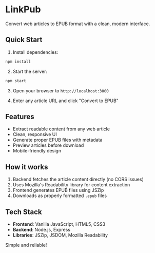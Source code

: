 # LinkPub

Convert web articles to EPUB format with a clean, modern interface.

## Quick Start

1. Install dependencies:
```bash
npm install
```

2. Start the server:
```bash
npm start
```

3. Open your browser to `http://localhost:3000`

4. Enter any article URL and click "Convert to EPUB"

## Features

- Extract readable content from any web article
- Clean, responsive UI
- Generate proper EPUB files with metadata
- Preview articles before download
- Mobile-friendly design

## How it works

1. Backend fetches the article content directly (no CORS issues)
2. Uses Mozilla's Readability library for content extraction
3. Frontend generates EPUB files using JSZip
4. Downloads as properly formatted `.epub` files

## Tech Stack

- **Frontend**: Vanilla JavaScript, HTML5, CSS3
- **Backend**: Node.js, Express
- **Libraries**: JSZip, JSDOM, Mozilla Readability

Simple and reliable!